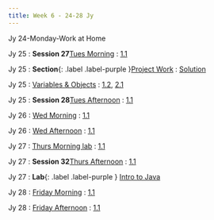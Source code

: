 ```yaml
---
title: Week 6 - 24-28 Jy
---
```

Jy 24-Monday-Work at Home

Jy 25
: **Session 27**[Tues Morning](/InfrastructureChat/lecture/ses27jy25tuam)
  : [1.1](#)

Jy 25
: **Section**{: .label .label-purple }[Project Work]()
  : [Solution](#)

Jy 25
: [Variables & Objects](#)
  : [1.2](#), [2.1](#)

Jy 25
: **Session 28**[Tues Afternoon](/InfrastructureChat/lecture/ses28jy25tupm)
  : [1.1](#)

Jy 26
: [Wed Morning](/InfrastructureChat/lecture/ses29jy26wedam)
  : [1.1](#)

Jy 26
: [Wed Afternoon](/InfrastructureChat/lecture/ses30jy26wedpm)
  : [1.1](#)


Jy 27
: [Thurs Morning lab](/InfrastructureChat/lecture/ses31jy27tham)
  : [1.1](#)

Jy 27
: **Session 32**[Thurs Afternoon](/InfrastructureChat/lecture/ses32jy27thpm)
  : [1.1](#)

Jy 27
: **Lab**{: .label .label-purple } [Intro to Java](#)

Jy 28
: [Friday Morning]()
  : [1.1](#)

Jy 28
: [Friday Afternoon]()
  : [1.1](#)
